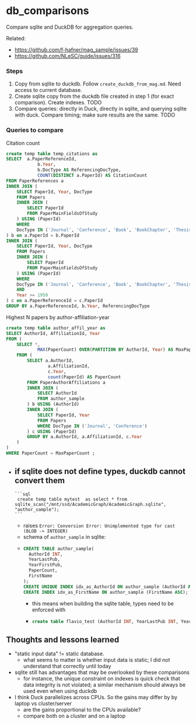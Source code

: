 # db_comparisons
Compare sqlite and DuckDB for aggregation queries.

Related:
- https://github.com/f-hafner/mag_sample/issues/39
- https://github.com/NLeSC/guide/issues/316

### Steps 
1. Copy from sqlite to duckdb. Follow `create_duckdb_from_mag.md`. Need access to current database.
2. Create sqlite copy from the duckdb file created in step 1 (for exact comparison). Create indexes. TODO 
3. Compare queries: directly in Duck, directly in sqlite, and querying sqlite with duck. Compare timing; make sure results are the same. TODO


### Queries to compare 

Citation count 
```sql
create temp table temp_citations as 
SELECT  a.PaperReferenceId, 
            b.Year, 
            b.DocType AS ReferencingDocType, 
            COUNT(DISTINCT a.PaperId) AS CitationCount 
FROM PaperReferences a 
INNER JOIN (
    SELECT PaperId, Year, DocType 
    FROM Papers 
    INNER JOIN (
        SELECT PaperId 
        FROM PaperMainFieldsOfStudy
    ) USING (PaperId)
    WHERE 
    DocType IN ('Journal', 'Conference', 'Book', 'BookChapter', 'Thesis') 
) b on a.PaperId = b.PaperId 
INNER JOIN (
    SELECT PaperId, Year, DocType 
    FROM Papers 
    INNER JOIN ( 
        SELECT PaperId 
        FROM PaperMainFieldsOfStudy
    ) USING (PaperId) 
    WHERE 
    DocType IN ('Journal', 'Conference', 'Book', 'BookChapter', 'Thesis') 
    AND 
    Year >= 1950
) c on a.PaperReferenceId = c.PaperId 
GROUP BY a.PaperReferenceId, b.Year, ReferencingDocType

```


Highest N papers by author-affiliation-year 
```sql
create temp table author_affil_year as 
SELECT AuthorId, AffiliationId, Year
FROM (
    SELECT *,
            MAX(PaperCount) OVER(PARTITION BY AuthorId, Year) AS MaxPaperCount
    FROM (
        SELECT a.AuthorId, 
                a.AffiliationId, 
                c.Year, 
                count(PaperId) AS PaperCount
        FROM PaperAuthorAffiliations a
        INNER JOIN (
            SELECT AuthorId 
            FROM author_sample 
        ) b USING (AuthorId)
        INNER JOIN (
            SELECT PaperId, Year 
            FROM Papers
            WHERE DocType IN ('Journal', 'Conference')
        ) c USING (PaperId)
        GROUP BY a.AuthorId, a.AffiliationId, c.Year 
    ) 
)   
WHERE PaperCount = MaxPaperCount ;  
```




- if sqlite does not define types, duckdb cannot convert them
	-
	  ```sql
	   create temp table mytest  as select * from sqlite_scan("/mnt/ssd/AcademicGraph/AcademicGraph.sqlite", "author_sample");
	  ```
	- raises `Error: Conversion Error: Unimplemented type for cast (BLOB -> INTEGER)`
	- schema of `author_sample` in sqlite:
	-
	  ```sql
	  CREATE TABLE author_sample(
	    AuthorId INT,
	    YearLastPub,
	    YearFirstPub,
	    PaperCount,
	    FirstName
	  );
	  CREATE UNIQUE INDEX idx_as_AuthorId ON author_sample (AuthorId ASC) ;
	  CREATE INDEX idx_as_FirstName ON author_sample (FirstName ASC);
	  ```
		- this means when building the sqlite table, types need to be enforced with
		-
		  ```sql
		  create table flavio_test (AuthorId INT, YearLastPub INT, YearFirstPub INT, PaperCount INT, FirstName VARCHAR);
		  ```



## Thoughts and lessons learned 

- "static input data" != static database. 
    - what seems to matter is whether input data is static; I did not understand that correctly until today
- sqlite still has advantages that may be overlooked by these comparisons
    - for instance, the unique constraint on indexes is quick check that data integrity is not violated; a similar mechanism should always be used even when using duckdb
- I think Duck parallelizes across CPUs. So the gains may differ by by laptop vs cluster/server
    - are the gains proportional to the CPUs available?
    - compare both on a cluster and on a laptop

